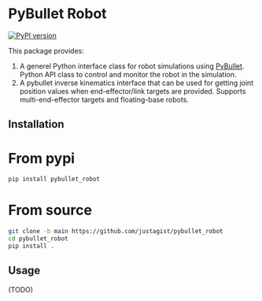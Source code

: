 # PyBullet Robot

[![PyPI version](https://badge.fury.io/py/pybullet-robot.svg)](https://badge.fury.io/py/pybullet-robot)

This package provides:
1. A generel Python interface class for robot simulations using [PyBullet](https://www.pybullet.org). Python API class to control and monitor the robot in the simulation.
2. A pybullet inverse kinematics interface that can be used for getting joint position values when end-effector/link targets are provided. Supports multi-end-effector targets and floating-base robots.


## Installation

# From pypi

`pip install pybullet_robot`

# From source

```bash
git clone -b main https://github.com/justagist/pybullet_robot
cd pybullet_robot 
pip install .
```

## Usage

(TODO)
